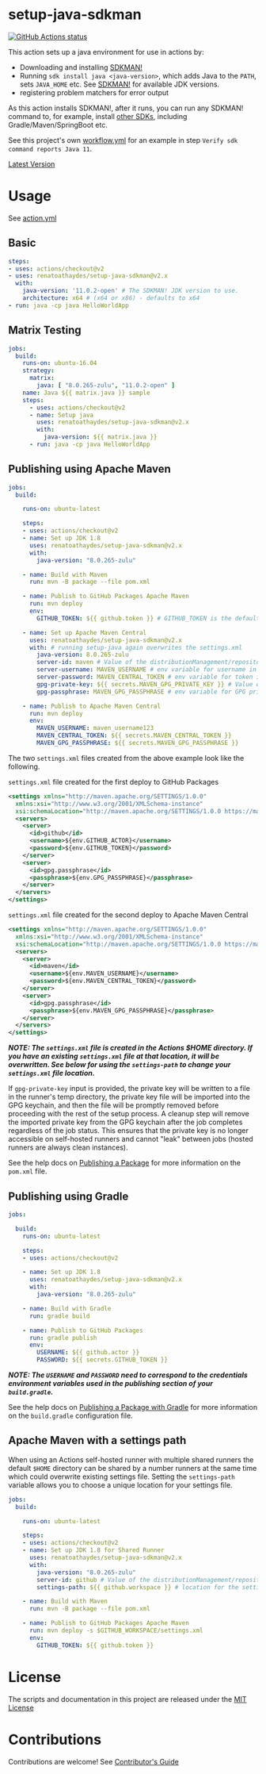 # setup-java-sdkman

<p align="left">
  <a href="https://github.com/renatoathaydes/setup-java-sdkman"><img alt="GitHub Actions status" src="https://github.com/renatoathaydes/setup-java-sdkman/workflows/Main%20workflow/badge.svg"></a>
</p>

This action sets up a java environment for use in actions by:

- Downloading and installing [SDKMAN!](https://sdkman.io)
- Running `sdk install java <java-version>`, which adds Java to the `PATH`, sets `JAVA_HOME` etc.
  See [SDKMAN!](http://sdkman.io/jdks) for available JDK versions.
- registering problem matchers for error output

As this action installs SDKMAN!, after it runs, you can run any SDKMAN! command to, for example,
install [other SDKs](https://sdkman.io/sdks), including Gradle/Maven/SpringBoot etc.

See this project's own
[workflow.yml](.github/workflows/workflow.yml) for an example in step `Verify sdk command reports Java 11`.

[Latest Version](https://github.com/renatoathaydes/setup-java-sdkman/releases)

# Usage

See [action.yml](action.yml)

## Basic

```yaml
steps:
- uses: actions/checkout@v2
- uses: renatoathaydes/setup-java-sdkman@v2.x
  with:
    java-version: '11.0.2-open' # The SDKMAN! JDK version to use.
    architecture: x64 # (x64 or x86) - defaults to x64
- run: java -cp java HelloWorldApp
```

## Matrix Testing

```yaml
jobs:
  build:
    runs-on: ubuntu-16.04
    strategy:
      matrix:
        java: [ "8.0.265-zulu", "11.0.2-open" ]
    name: Java ${{ matrix.java }} sample
    steps:
      - uses: actions/checkout@v2
      - name: Setup java
        uses: renatoathaydes/setup-java-sdkman@v2.x
        with:
          java-version: ${{ matrix.java }}
      - run: java -cp java HelloWorldApp
```

## Publishing using Apache Maven

```yaml
jobs:
  build:

    runs-on: ubuntu-latest

    steps:
    - uses: actions/checkout@v2
    - name: Set up JDK 1.8
      uses: renatoathaydes/setup-java-sdkman@v2.x
      with:
        java-version: "8.0.265-zulu"

    - name: Build with Maven
      run: mvn -B package --file pom.xml

    - name: Publish to GitHub Packages Apache Maven
      run: mvn deploy
      env:
        GITHUB_TOKEN: ${{ github.token }} # GITHUB_TOKEN is the default env for the password

    - name: Set up Apache Maven Central
      uses: renatoathaydes/setup-java-sdkman@v2.x
      with: # running setup-java again overwrites the settings.xml
        java-version: 8.0.265-zulu
        server-id: maven # Value of the distributionManagement/repository/id field of the pom.xml
        server-username: MAVEN_USERNAME # env variable for username in deploy
        server-password: MAVEN_CENTRAL_TOKEN # env variable for token in deploy
        gpg-private-key: ${{ secrets.MAVEN_GPG_PRIVATE_KEY }} # Value of the GPG private key to import
        gpg-passphrase: MAVEN_GPG_PASSPHRASE # env variable for GPG private key passphrase

    - name: Publish to Apache Maven Central
      run: mvn deploy
      env:
        MAVEN_USERNAME: maven_username123
        MAVEN_CENTRAL_TOKEN: ${{ secrets.MAVEN_CENTRAL_TOKEN }}
        MAVEN_GPG_PASSPHRASE: ${{ secrets.MAVEN_GPG_PASSPHRASE }}
```

The two `settings.xml` files created from the above example look like the following.

`settings.xml` file created for the first deploy to GitHub Packages
```xml
<settings xmlns="http://maven.apache.org/SETTINGS/1.0.0"
  xmlns:xsi="http://www.w3.org/2001/XMLSchema-instance"
  xsi:schemaLocation="http://maven.apache.org/SETTINGS/1.0.0 https://maven.apache.org/xsd/settings-1.0.0.xsd">
  <servers>
    <server>
      <id>github</id>
      <username>${env.GITHUB_ACTOR}</username>
      <password>${env.GITHUB_TOKEN}</password>
    </server>
    <server>
      <id>gpg.passphrase</id>
      <passphrase>${env.GPG_PASSPHRASE}</passphrase>
    </server>
  </servers>
</settings>
```

`settings.xml` file created for the second deploy to Apache Maven Central

```xml
<settings xmlns="http://maven.apache.org/SETTINGS/1.0.0"
  xmlns:xsi="http://www.w3.org/2001/XMLSchema-instance"
  xsi:schemaLocation="http://maven.apache.org/SETTINGS/1.0.0 https://maven.apache.org/xsd/settings-1.0.0.xsd">
  <servers>
    <server>
      <id>maven</id>
      <username>${env.MAVEN_USERNAME}</username>
      <password>${env.MAVEN_CENTRAL_TOKEN}</password>
    </server>
    <server>
      <id>gpg.passphrase</id>
      <passphrase>${env.MAVEN_GPG_PASSPHRASE}</passphrase>
    </server>
  </servers>
</settings>
```

***NOTE: The `settings.xml` file is created in the Actions $HOME directory. If you have an existing `settings.xml` file at that location, it will be overwritten. See below for using the `settings-path` to change your `settings.xml` file location.***

If `gpg-private-key` input is provided, the private key will be written to a file in the runner's temp directory, the private key file will be imported into the GPG keychain, and then the file will be promptly removed before proceeding with the rest of the setup process. A cleanup step will remove the imported private key from the GPG keychain after the job completes regardless of the job status. This ensures that the private key is no longer accessible on self-hosted runners and cannot "leak" between jobs (hosted runners are always clean instances).

See the help docs on [Publishing a Package](https://help.github.com/en/github/managing-packages-with-github-packages/configuring-apache-maven-for-use-with-github-packages#publishing-a-package) for more information on the `pom.xml` file.

## Publishing using Gradle

```yaml
jobs:

  build:
    runs-on: ubuntu-latest

    steps:
    - uses: actions/checkout@v2

    - name: Set up JDK 1.8
      uses: renatoathaydes/setup-java-sdkman@v2.x
      with:
        java-version: "8.0.265-zulu"

    - name: Build with Gradle
      run: gradle build

    - name: Publish to GitHub Packages
      run: gradle publish
      env:
        USERNAME: ${{ github.actor }}
        PASSWORD: ${{ secrets.GITHUB_TOKEN }}
```

***NOTE: The `USERNAME` and `PASSWORD` need to correspond to the credentials environment variables used in the publishing section of your `build.gradle`.***

See the help docs on [Publishing a Package with Gradle](https://help.github.com/en/github/managing-packages-with-github-packages/configuring-gradle-for-use-with-github-packages#example-using-gradle-groovy-for-a-single-package-in-a-repository) for more information on the `build.gradle` configuration file.

## Apache Maven with a settings path

When using an Actions self-hosted runner with multiple shared runners the default `$HOME` directory can be shared by a number runners at the same time which could overwrite existing settings file. Setting the `settings-path` variable allows you to choose a unique location for your settings file.

```yaml
jobs:
  build:

    runs-on: ubuntu-latest

    steps:
    - uses: actions/checkout@v2
    - name: Set up JDK 1.8 for Shared Runner
      uses: renatoathaydes/setup-java-sdkman@v2.x
      with:
        java-version: "8.0.265-zulu"
        server-id: github # Value of the distributionManagement/repository/id field of the pom.xml
        settings-path: ${{ github.workspace }} # location for the settings.xml file

    - name: Build with Maven
      run: mvn -B package --file pom.xml

    - name: Publish to GitHub Packages Apache Maven
      run: mvn deploy -s $GITHUB_WORKSPACE/settings.xml
      env:
        GITHUB_TOKEN: ${{ github.token }}
```

# License

The scripts and documentation in this project are released under the [MIT License](LICENSE)

# Contributions

Contributions are welcome!  See [Contributor's Guide](docs/contributors.md)
